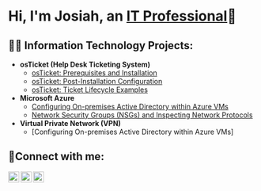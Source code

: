<h1>Hi, I'm Josiah, an <a href="https://linkedin.com/in/josiah-shiel-1499b5b3
">IT Professional</a>👋</h1>

<h2>👨‍💻 Information Technology Projects:</h2>

- <b>osTicket (Help Desk Ticketing System)</b>
  - [osTicket: Prerequisites and Installation](https://github.com/josiahshiel/osticket-prereqs)
  - [osTicket: Post-Installation Configuration](https://github.com/josiahshiel/osticket-post-install)
  - [osTicket: Ticket Lifecycle Examples](https://github.com/josiahshiel/osticket-lifecycle)
- <b>Microsoft Azure</b>
  - [Configuring On-premises Active Directory within Azure VMs](https://github.com/josiahshiel/azure-directory)
  - [Network Security Groups (NSGs) and Inspecting Network Protocols](https://github.com/josiahshiel/azure-network)
- <b>Virtual Private Network (VPN)</b>
  - [Configuring On-premises Active Directory within Azure VMs]</b>
  
<h2>🤳Connect with me:</h2>

[<img align="left" alt="Josh | Twitter" width="22px" src="https://cdn.jsdelivr.net/npm/simple-icons@v3/icons/twitter.svg" />][twitter]
[<img align="left" alt="Josh | LinkedIn" width="22px" src="https://cdn.jsdelivr.net/npm/simple-icons@v3/icons/linkedin.svg" />][linkedin]
[<img align="left" alt="Josh | Instagram" width="22px" src="https://cdn.jsdelivr.net/npm/simple-icons@v3/icons/instagram.svg" />][instagram]

[twitter]: https://twitter.com/Josh
[instagram]: https://www.instagram.com/Josh
[linkedin]: https://linkedin.com/in/Josh

